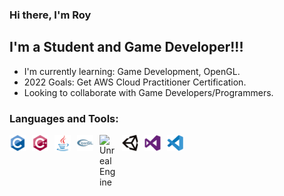 ### Hi there, I'm Roy 

## I'm a Student and Game Developer!!!
- I'm currently learning: Game Development, OpenGL.
- 2022 Goals: Get AWS Cloud Practitioner Certification.
- Looking to collaborate with Game Developers/Programmers.

### Languages and Tools:
<img align="left" alt="C" width="26px" src="https://github.com/devicons/devicon/blob/v2.14.0/icons/c/c-original.svg" style="padding-right:10px;" />

<img align="left" alt="C++" width="26px" src="https://github.com/devicons/devicon/blob/v2.14.0/icons/cplusplus/cplusplus-original.svg" style="padding-right:10px;" />

<img align="left" alt="Java" width="26px" src="https://github.com/devicons/devicon/blob/v2.14.0/icons/java/java-original.svg" style="padding-right:10px;" />

<img align="left" alt="OpenGL" width="26px" src="https://github.com/devicons/devicon/blob/v2.14.0/icons/opengl/opengl-original.svg" style="padding-right:10px;" />

<img align="left" alt="Unreal Engine" width="26px" src="https://upload.wikimedia.org/wikipedia/commons/d/da/Unreal_Engine_Logo.svg" style="padding-right:10px;" />

<img align="left" alt="Unity" width="26px" src="https://github.com/devicons/devicon/blob/v2.14.0/icons/unity/unity-original.svg" style="padding-right:10px;" />

<img align="left" alt="Visual Studio" width="26px" src="https://github.com/devicons/devicon/blob/v2.14.0/icons/visualstudio/visualstudio-plain.svg" style="padding-right:10px;" />

<img align="left" alt="VSCode" width="26px" src="https://github.com/devicons/devicon/blob/v2.14.0/icons/vscode/vscode-original.svg" style="padding-right:10px;" />


